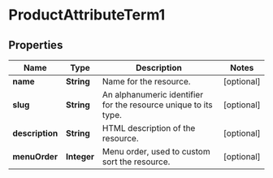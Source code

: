 

# ProductAttributeTerm1


## Properties

Name | Type | Description | Notes
------------ | ------------- | ------------- | -------------
**name** | **String** | Name for the resource. |  [optional]
**slug** | **String** | An alphanumeric identifier for the resource unique to its type. |  [optional]
**description** | **String** | HTML description of the resource. |  [optional]
**menuOrder** | **Integer** | Menu order, used to custom sort the resource. |  [optional]



